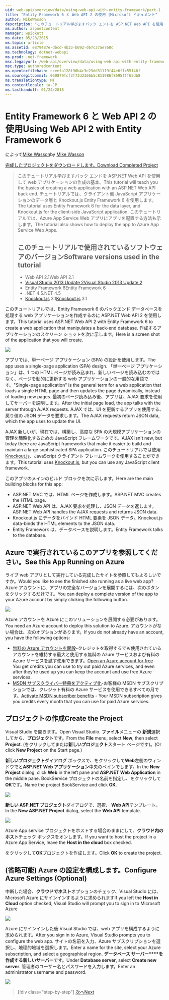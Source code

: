 ```yaml
---
uid: web-api/overview/data/using-web-api-with-entity-framework/part-1
title: "Entity Framework 6 と Web API 2 の使用 |Microsoft ドキュメント"
author: MikeWasson
description: "このチュートリアル学びますバック エンドを ASP.NET Web API を使用して web アプリケーションの作成の基本。 チュートリアルでは、データ レイアウトの Entity Framework 6 を使用しています."
ms.author: aspnetcontent
manager: wpickett
ms.date: 05/28/2015
ms.topic: article
ms.assetid: e879487e-dbcd-4b33-b092-d67c37ae768c
ms.technology: dotnet-webapi
ms.prod: .net-framework
msc.legacyurl: /web-api/overview/data/using-web-api-with-entity-framework/part-1
msc.type: authoredcontent
ms.openlocfilehash: cceefa128f90b4c3e23dd31119f44e6ffc55f46f
ms.sourcegitcommit: 060879fcf3f73d2366b5c811986f8695fff65db8
ms.translationtype: MT
ms.contentlocale: ja-JP
ms.lasthandoff: 01/24/2018
---
```

<a name="using-web-api-2-with-entity-framework-6"></a><span data-ttu-id="0c5c4-104">Entity Framework 6 と Web API 2 の使用</span><span class="sxs-lookup"><span data-stu-id="0c5c4-104">Using Web API 2 with Entity Framework 6</span></span>
====================
<span data-ttu-id="0c5c4-105">によって[Mike Wasson](https://github.com/MikeWasson)</span><span class="sxs-lookup"><span data-stu-id="0c5c4-105">by [Mike Wasson](https://github.com/MikeWasson)</span></span>

[<span data-ttu-id="0c5c4-106">完成したプロジェクトをダウンロードします。</span><span class="sxs-lookup"><span data-stu-id="0c5c4-106">Download Completed Project</span></span>](https://github.com/MikeWasson/BookService)

> <span data-ttu-id="0c5c4-107">このチュートリアル学びますバック エンドを ASP.NET Web API を使用して web アプリケーションの作成の基本。</span><span class="sxs-lookup"><span data-stu-id="0c5c4-107">This tutorial will teach you the basics of creating a web application with an ASP.NET Web API back end.</span></span> <span data-ttu-id="0c5c4-108">チュートリアルでは、クライアント側 JavaScript アプリケーションのデータ層と Knockout.js Entity Framework 6 を使用します。</span><span class="sxs-lookup"><span data-stu-id="0c5c4-108">The tutorial uses Entity Framework 6 for the data layer, and Knockout.js for the client-side JavaScript application.</span></span> <span data-ttu-id="0c5c4-109">このチュートリアルでは、Azure App Service Web アプリにアプリを配置する方法も示します。</span><span class="sxs-lookup"><span data-stu-id="0c5c4-109">The tutorial also shows how to deploy the app to Azure App Service Web Apps.</span></span>
> 
> ## <a name="software-versions-used-in-the-tutorial"></a><span data-ttu-id="0c5c4-110">このチュートリアルで使用されているソフトウェアのバージョン</span><span class="sxs-lookup"><span data-stu-id="0c5c4-110">Software versions used in the tutorial</span></span>
> 
> 
> - <span data-ttu-id="0c5c4-111">Web API 2.1</span><span class="sxs-lookup"><span data-stu-id="0c5c4-111">Web API 2.1</span></span>
> - [<span data-ttu-id="0c5c4-112">Visual Studio 2013 Update 2</span><span class="sxs-lookup"><span data-stu-id="0c5c4-112">Visual Studio 2013 Update 2</span></span>](https://www.visualstudio.com/downloads/download-visual-studio-vs)
> - <span data-ttu-id="0c5c4-113">Entity Framework 6</span><span class="sxs-lookup"><span data-stu-id="0c5c4-113">Entity Framework 6</span></span>
> - <span data-ttu-id="0c5c4-114">.NET 4.5</span><span class="sxs-lookup"><span data-stu-id="0c5c4-114">.NET 4.5</span></span>
> - <span data-ttu-id="0c5c4-115">[Knockout.js](http://knockoutjs.com/) 3.1</span><span class="sxs-lookup"><span data-stu-id="0c5c4-115">[Knockout.js](http://knockoutjs.com/) 3.1</span></span>


<span data-ttu-id="0c5c4-116">このチュートリアルでは、Entity Framework 6 のバックエンド データベースを処理する web アプリケーションを作成するのに ASP.NET Web API 2 を使用します。</span><span class="sxs-lookup"><span data-stu-id="0c5c4-116">This tutorial uses ASP.NET Web API 2 with Entity Framework 6 to create a web application that manipulates a back-end database.</span></span> <span data-ttu-id="0c5c4-117">作成するアプリケーションのスクリーン ショットを次に示します。</span><span class="sxs-lookup"><span data-stu-id="0c5c4-117">Here is a screen shot of the application that you will create.</span></span>

[![](part-1/_static/image2.png)](part-1/_static/image1.png)

<span data-ttu-id="0c5c4-118">アプリでは、単一ページ アプリケーション (SPA) の設計を使用します。</span><span class="sxs-lookup"><span data-stu-id="0c5c4-118">The app uses a single-page application (SPA) design.</span></span> <span data-ttu-id="0c5c4-119">「単一ページ アプリケーション」は、1 つの HTML ページが読み込まれ、新しいページを読み込むのではなく、ページを動的に更新する web アプリケーションの一般的な用語です。</span><span class="sxs-lookup"><span data-stu-id="0c5c4-119">"Single-page application" is the general term for a web application that loads a single HTML page and then updates the page dynamically, instead of loading new pages.</span></span> <span data-ttu-id="0c5c4-120">最初のページ読み込み後、アプリは、AJAX 要求を使用してサーバーを説明します。</span><span class="sxs-lookup"><span data-stu-id="0c5c4-120">After the initial page load, the app talks with the server through AJAX requests.</span></span> <span data-ttu-id="0c5c4-121">AJAX では、UI を更新するアプリを使用する、戻り値の JSON データを要求します。</span><span class="sxs-lookup"><span data-stu-id="0c5c4-121">The AJAX requests return JSON data, which the app uses to update the UI.</span></span>

<span data-ttu-id="0c5c4-122">AJAX 新しいが、現在では、構築し、高度な SPA の大規模アプリケーションの管理を簡略化するための JavaScript フレームワークです。</span><span class="sxs-lookup"><span data-stu-id="0c5c4-122">AJAX isn't new, but today there are JavaScript frameworks that make it easier to build and maintain a large sophisticated SPA application.</span></span> <span data-ttu-id="0c5c4-123">このチュートリアルでは使用[Knockout.js](http://knockoutjs.com/)、JavaScript クライアント フレームワークを使用することができます。</span><span class="sxs-lookup"><span data-stu-id="0c5c4-123">This tutorial uses [Knockout.js](http://knockoutjs.com/), but you can use any JavaScript client framework.</span></span>

<span data-ttu-id="0c5c4-124">このアプリのメインのビルド ブロックを次に示します。</span><span class="sxs-lookup"><span data-stu-id="0c5c4-124">Here are the main building blocks for this app:</span></span>

- <span data-ttu-id="0c5c4-125">ASP.NET MVC では、HTML ページを作成します。</span><span class="sxs-lookup"><span data-stu-id="0c5c4-125">ASP.NET MVC creates the HTML page.</span></span>
- <span data-ttu-id="0c5c4-126">ASP.NET Web API は、AJAX 要求を処理し、JSON データを返します。</span><span class="sxs-lookup"><span data-stu-id="0c5c4-126">ASP.NET Web API handles the AJAX requests and returns JSON data.</span></span>
- <span data-ttu-id="0c5c4-127">Knockout.js にデータをバインド HTML 要素を JSON データ。</span><span class="sxs-lookup"><span data-stu-id="0c5c4-127">Knockout.js data-binds the HTML elements to the JSON data.</span></span>
- <span data-ttu-id="0c5c4-128">Entity Framework は、データベースを説明します。</span><span class="sxs-lookup"><span data-stu-id="0c5c4-128">Entity Framework talks to the database.</span></span>

## <a name="see-this-app-running-on-azure"></a><span data-ttu-id="0c5c4-129">Azure で実行されているこのアプリを参照してください。</span><span class="sxs-lookup"><span data-stu-id="0c5c4-129">See this App Running on Azure</span></span>

<span data-ttu-id="0c5c4-130">ライブ web アプリとして実行している完成したサイトを参照してもよろしいですか。</span><span class="sxs-lookup"><span data-stu-id="0c5c4-130">Would you like to see the finished site running as a live web app?</span></span> <span data-ttu-id="0c5c4-131">Azure アカウントに、アプリの完全なバージョンを展開するには、次のボタンをクリックするだけです。</span><span class="sxs-lookup"><span data-stu-id="0c5c4-131">You can deploy a complete version of the app to your Azure account by simply clicking the following button.</span></span>

[![](http://azuredeploy.net/deploybutton.png)](https://azuredeploy.net/?WT.mc_id=deploy_azure_aspnet&repository=https://github.com/tfitzmac/BookService)

<span data-ttu-id="0c5c4-132">Azure アカウントを Azure にこのソリューションを展開する必要があります。</span><span class="sxs-lookup"><span data-stu-id="0c5c4-132">You need an Azure account to deploy this solution to Azure.</span></span> <span data-ttu-id="0c5c4-133">アカウントがない場合は、次のオプションがあります。</span><span class="sxs-lookup"><span data-stu-id="0c5c4-133">If you do not already have an account, you have the following options:</span></span>

- <span data-ttu-id="0c5c4-134">[無料の Azure アカウントを開設](https://azure.microsoft.com/pricing/free-trial/?WT.mc_id=A443DD604)-クレジットを取得するでも使用されているアカウントを維持する最大と使用する無料の Azure サービスおよび有料の Azure サービスを試す使用できます。</span><span class="sxs-lookup"><span data-stu-id="0c5c4-134">[Open an Azure account for free](https://azure.microsoft.com/pricing/free-trial/?WT.mc_id=A443DD604) - You get credits you can use to try out paid Azure services, and even after they're used up you can keep the account and use free Azure services.</span></span>
- <span data-ttu-id="0c5c4-135">[MSDN サブスクライバー特典をアクティブ化](https://azure.microsoft.com/pricing/member-offers/msdn-benefits-details/?WT.mc_id=A443DD604)-お客様の MSDN サブスクリプションでは、クレジット有料の Azure サービスを使用できるすべての月です。</span><span class="sxs-lookup"><span data-stu-id="0c5c4-135">[Activate MSDN subscriber benefits](https://azure.microsoft.com/pricing/member-offers/msdn-benefits-details/?WT.mc_id=A443DD604) - Your MSDN subscription gives you credits every month that you can use for paid Azure services.</span></span>

## <a name="create-the-project"></a><span data-ttu-id="0c5c4-136">プロジェクトの作成</span><span class="sxs-lookup"><span data-stu-id="0c5c4-136">Create the Project</span></span>

<span data-ttu-id="0c5c4-137">Visual Studio を開きます。</span><span class="sxs-lookup"><span data-stu-id="0c5c4-137">Open Visual Studio.</span></span> <span data-ttu-id="0c5c4-138">**ファイル**メニューの **新規**選択してから、**プロジェクト**です。</span><span class="sxs-lookup"><span data-stu-id="0c5c4-138">From the **File** menu, select **New**, then select **Project**.</span></span> <span data-ttu-id="0c5c4-139">(をクリックしてまたは**新しいプロジェクト**スタート ページです)。</span><span class="sxs-lookup"><span data-stu-id="0c5c4-139">(Or click **New Project** on the Start page.)</span></span>

<span data-ttu-id="0c5c4-140">**新しいプロジェクト**ダイアログ ボックスで、をクリックして**Web**左側のウィンドウでと**ASP.NET Web アプリケーション**中央のペインでします。</span><span class="sxs-lookup"><span data-stu-id="0c5c4-140">In the **New Project** dialog, click **Web** in the left pane and **ASP.NET Web Application** in the middle pane.</span></span> <span data-ttu-id="0c5c4-141">BookService プロジェクトの名前を指定し、をクリックして**OK**です。</span><span class="sxs-lookup"><span data-stu-id="0c5c4-141">Name the project BookService and click **OK**.</span></span>

[![](part-1/_static/image4.png)](part-1/_static/image3.png)

<span data-ttu-id="0c5c4-142">**新しい ASP.NET プロジェクト**ダイアログで、選択、 **Web API**テンプレート。</span><span class="sxs-lookup"><span data-stu-id="0c5c4-142">In the **New ASP.NET Project** dialog, select the **Web API** template.</span></span>

[![](part-1/_static/image6.png)](part-1/_static/image5.png)

<span data-ttu-id="0c5c4-143">Azure App service プロジェクトをホストする場合のままにして、**クラウド内のホスト**チェック ボックスをオンします。</span><span class="sxs-lookup"><span data-stu-id="0c5c4-143">If you want to host the project in a Azure App Service, leave the **Host in the cloud** box checked.</span></span>

<span data-ttu-id="0c5c4-144">をクリックして**OK**プロジェクトを作成します。</span><span class="sxs-lookup"><span data-stu-id="0c5c4-144">Click **OK** to create the project.</span></span>

## <a name="configure-azure-settings-optional"></a><span data-ttu-id="0c5c4-145">(省略可能) Azure の設定を構成します。</span><span class="sxs-lookup"><span data-stu-id="0c5c4-145">Configure Azure Settings (Optional)</span></span>

<span data-ttu-id="0c5c4-146">中断した場合、**クラウドでホスト**オプションのチェック、Visual Studio には、Microsoft Azure にサインインするように求められます</span><span class="sxs-lookup"><span data-stu-id="0c5c4-146">If you left the **Host in Cloud** option checked, Visual Studio will prompt you to sign in to Microsoft Azure</span></span>

[![](part-1/_static/image8.png)](part-1/_static/image7.png)

<span data-ttu-id="0c5c4-147">Azure にサインインした後 Visual Studio では、web アプリを構成するように求められます。</span><span class="sxs-lookup"><span data-stu-id="0c5c4-147">After you sign in to Azure, Visual Studio prompts you to configure the web app.</span></span> <span data-ttu-id="0c5c4-148">サイトの名前を入力、Azure サブスクリプションを選択し、地理的地域を選択します。</span><span class="sxs-lookup"><span data-stu-id="0c5c4-148">Enter a name for the site, select your Azure subscription, and select a geographical region.</span></span> <span data-ttu-id="0c5c4-149">**データベース サーバー****を作成する新しいサーバー**です。</span><span class="sxs-lookup"><span data-stu-id="0c5c4-149">Under **Database server**, select **Create new server**.</span></span> <span data-ttu-id="0c5c4-150">管理者のユーザー名とパスワードを入力します。</span><span class="sxs-lookup"><span data-stu-id="0c5c4-150">Enter an administrator username and password.</span></span>

[![](part-1/_static/image10.png)](part-1/_static/image9.png)

>[!div class="step-by-step"]
[<span data-ttu-id="0c5c4-151">次へ</span><span class="sxs-lookup"><span data-stu-id="0c5c4-151">Next</span></span>](part-2.md)
